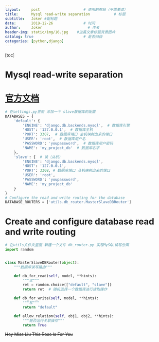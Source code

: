 ```yaml
---
layout:     post                    # 使用的布局（不需要改）
title:      Mysql read-write separation           # 标题 
subtitle:   Joker #副标题
date:       2019-12-26              # 时间
author:     Joker                     # 作者
header-img: static/img/16.jpg    #这篇文章标题背景图片
catalog: true                       # 是否归档
categories: [python,django]
---
```


[toc]

# **Mysql read-write separation**
# **[官方文档](https://docs.djangoproject.com/en/dev/topics/db/multi-db/)**
```python
# 在settings.py里面 添加一个 slave数据库的配置
DATABASES = {
    'default': {
        'ENGINE': 'django.db.backends.mysql',  # 数据库引擎
        'HOST': '127.0.0.1',  # 数据库主机
        'PORT': 3307,  # 数据库端口 主机映射出来的端口
        'USER': 'root',  # 数据库用户名
        'PASSWORD': 'youpassword',  # 数据库用户密码
        'NAME': 'my_project_db'  # 数据库名字
    },
    'slave': {  # 读（从机）
        'ENGINE': 'django.db.backends.mysql',
        'HOST': '127.0.0.1',
        'PORT': 3308, # 数据库端口 从机映射出来的端口
        'USER': 'root',
        'PASSWORD': 'youpassword',
        'NAME': 'my_project_db'
    }
}
# Configure the read and write routing for the database
DATABASE_ROUTERS = ['utils.db_router.MasterSlaveDBRouter']

```

# **Create and configure database read and write routing** 
```python
# 在utils文件夹里面 新建一个文件 db_router.py 实现MySQL读写分离
import random


class MasterSlaveDBRouter(object):
    """数据库读写路由"""

    def db_for_read(self, model, **hints):
        """读"""
        ret = random.choice(["default", "slave"])
        return ret  # 随机选择一个数据库进行读取操作

    def db_for_write(self, model, **hints):
        """写"""
        return "default"

    def allow_relation(self, obj1, obj2, **hints):
        """是否运行关联操作"""
        return True

```

~~Hey Miss Liu This Rose Is For You~~